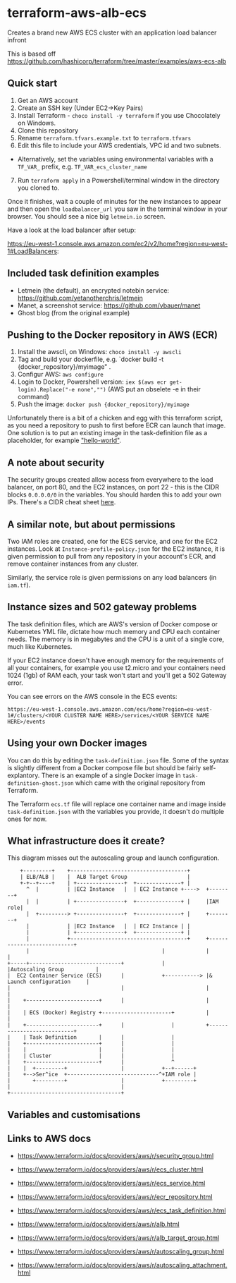 # terraform-aws-alb-ecs
Creates a brand new AWS ECS cluster with an application load balancer infront

This is based off https://github.com/hashicorp/terraform/tree/master/examples/aws-ecs-alb

## Quick start

1. Get an AWS account
2. Create an SSH key (Under EC2->Key Pairs)
3. Install Terraform - `choco install -y terraform` if you use Chocolately on Windows.
4. Clone this repository
5. Rename `terraform.tfvars.example.txt` to `terraform.tfvars`
6. Edit this file to include your AWS credentials, VPC id and two subnets.
  - Alternatively, set the variables using environmental variables with a `TF_VAR_` prefix, e.g. `TF_VAR_ecs_cluster_name`
7. Run `terraform apply` in a Powershell/terminal window in the directory you cloned to.

Once it finishes, wait a couple of minutes for the new instances to appear and then open the `loadbalancer_url` you saw in the terminal window in your browser. You should see a nice big `letmein.io` screen.

Have a look at the load balancer after setup:

https://eu-west-1.console.aws.amazon.com/ec2/v2/home?region=eu-west-1#LoadBalancers:

## Included task definition examples

- Letmein (the default), an encrypted notebin service: https://github.com/yetanotherchris/letmein
- Manet, a screenshot service: https://github.com/vbauer/manet
- Ghost blog (from the original example)

## Pushing to the Docker repository in AWS (ECR)

1. Install the awscli, on Windows: `choco install -y awscli`
2. Tag and build your dockerfile, e.g. `docker build -t {docker_repository}/myimage" .
3. Configur AWS: `aws configure`
4. Login to Docker, Powershell version: `iex $(aws ecr get-login).Replace("-e none","")` (AWS put an obselete -e in their command)
5. Push the image: `docker push {docker_repository}/myimage`

Unfortunately there is a bit of a chicken and egg with this terraform script, as you need a repository to push to first before ECR can launch that image. One solution is to put an existing image in the task-definition file as a placeholder, for example ["hello-world"](https://hub.docker.com/_/hello-world/).

## A note about security

The security groups created allow access from everywhere to the load balancer, on port 80, and the EC2 instances, on port 22 - this is the CIDR blocks `0.0.0.0/0` in the variables. You should harden this to add your own IPs. There's a CIDR cheat sheet [here](https://gist.github.com/yetanotherchris/5a48a4f2c7f753450808af2d3524f8fc).

## A similar note, but about permissions

Two IAM roles are created, one for the ECS service, and one for the EC2 instances. Look at `Instance-profile-policy.json` for the EC2 instance, it is given permission to pull from any repository in your account's ECR, and remove container instances from any cluster.

Similarly, the service role is given permissions on any load balancers (in `iam.tf`).

## Instance sizes and 502 gateway problems

The task definition files, which are AWS's version of Docker compose or Kubernetes YML file, dictate how much memory and CPU each container needs. The memory is in megabytes and the CPU is a unit of a single core, much like Kubernetes.

If your EC2 instance doesn't have enough memory for the requirements of all your containers, for example you use t2.micro and your containers need 1024 (1gb) of RAM each, your task won't start and you'll get a 502 Gateway error.

You can see errors on the AWS console in the ECS events: 

`https://eu-west-1.console.aws.amazon.com/ecs/home?region=eu-west-1#/clusters/<YOUR CLUSTER NAME HERE>/services/<YOUR SERVICE NAME HERE>/events`

## Using your own Docker images

You can do this by editing the `task-definition.json` file. Some of the syntax is slightly different from a Docker compose file but should be fairly self-explantory. There is an example of a single Docker image in `task-definition-ghost.json` which came with the original repository from Terraform.

The Terraform `ecs.tf` file will replace one container name and image inside `task-definition.json` with the variables you provide, it doesn't do multiple ones for now.

## What infrastructure does it create?

This diagram misses out the autoscaling group and launch configuration.

```
    +---------+    +-------------------------------------+
    | ELB/ALB |    |  ALB Target Group                   |
    +-+--+----+    | +---------------+  +--------------+ |
      ^  |         | |EC2 Instance   |  | EC2 Instance +---->  +--------+
      |  |         | +---------------+  +--------------+ |     |IAM role|
      |  +---------> +---------------+  +--------------+ |     +--------+
      |            | |EC2 Instance   |  | EC2 Instance | |
      |            | +---------------+  +--------------+ |
      |            +-------------------------------------+     +---------------------------+
      |                                          |             |                           |
+-----+-----------------------------+            |             |Autoscaling Group          |
|  EC2 Container Service (ECS)      |            +-----------> |& Launch configuration     |
|                                   |                          |                           |
|    +-----------------------+      |                          |                           |
|    | ECS (Docker) Registry +----------------------+          |                           |
|    +-----------------------+      |               |          +---------------------------+
|    | Task Definition       |      |               |
|    +-----------------------+      |               |
|    |                       |      |               |
|    | Cluster               |      |               |
|    +-----------------------+      |               ^
|    |  +---------+                 |            +--+------+
|    +-->Ser^ice  +-----------------------------^+IAM role |
|       +---------+                 |            +---------+
|                                   |
+-----------------------------------+
```


## Variables and customisations


## Links to AWS docs

- https://www.terraform.io/docs/providers/aws/r/security_group.html
- https://www.terraform.io/docs/providers/aws/r/ecs_cluster.html
- https://www.terraform.io/docs/providers/aws/r/ecs_service.html
- https://www.terraform.io/docs/providers/aws/r/ecr_repository.html
- https://www.terraform.io/docs/providers/aws/r/ecs_task_definition.html
- https://www.terraform.io/docs/providers/aws/r/alb.html

- https://www.terraform.io/docs/providers/aws/r/alb_target_group.html
- https://www.terraform.io/docs/providers/aws/r/autoscaling_group.html
- https://www.terraform.io/docs/providers/aws/r/autoscaling_attachment.html